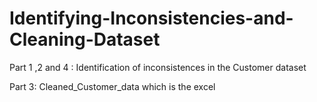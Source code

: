 # Identifying-Inconsistencies-and-Cleaning-Dataset

Part 1 ,2 and 4 : Identification of inconsistences in the Customer dataset

Part 3: Cleaned_Customer_data which is the excel 

